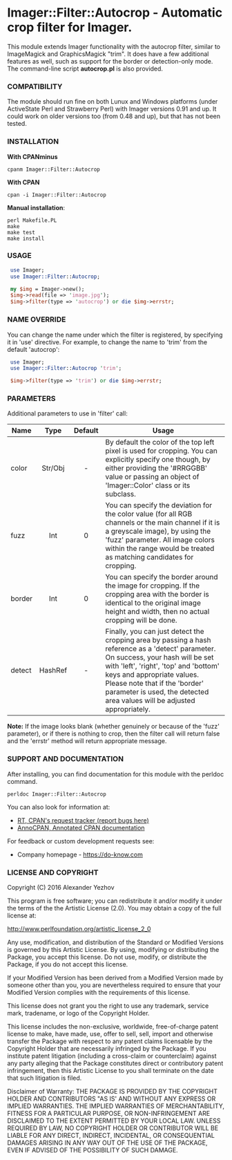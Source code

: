 # Imager::Filter::Autocrop - Automatic crop filter for Imager.

This module extends Imager functionality with the autocrop filter, similar to
ImageMagick and GraphicsMagick "trim". It does have a few additional features
as well, such as support for the border or detection-only mode. The command-line
script **autocrop.pl** is also provided.

### COMPATIBILITY

The module should run fine on both Lunux and Windows platforms (under ActiveState Perl
and Strawberry Perl) with Imager versions 0.91 and up. It could work on older versions too (from 0.48 and up), but that has not been tested.

### INSTALLATION

**With CPANminus**

    cpanm Imager::Filter::Autocrop
    
**With CPAN**

    cpan -i Imager::Filter::Autocrop
    
**Manual installation**:

	perl Makefile.PL
	make
	make test
	make install

### USAGE

```perl
 use Imager;
 use Imager::Filter::Autocrop;

 my $img = Imager->new();
 $img->read(file => 'image.jpg');
 $img->filter(type => 'autocrop') or die $img->errstr;
```

### NAME OVERRIDE

You can change the name under which the filter is registered, by specifying it in 'use' directive.
For example, to change the name to 'trim' from the default 'autocrop':

```perl
 use Imager;
 use Imager::Filter::Autocrop 'trim';

 $img->filter(type => 'trim') or die $img->errstr;
```

### PARAMETERS

Additional parameters to use in 'filter' call:

| Name          | Type | Default | Usage  |
| ------------- |:-------------:|:-------------:| -----|
| color     | Str/Obj | - | By default the color of the top left pixel is used for cropping. You can explicitly specify one though, by either providing the '#RRGGBB' value or passing an object of 'Imager::Color' class or its subclass. |
| fuzz      | Int     | 0 | You can specify the deviation for the color value (for all RGB channels or the main channel if it is a greyscale image), by using the 'fuzz' parameter. All image colors within the range would be treated as matching candidates for cropping. |
| border    | Int     | 0 | You can specify the border around the image for cropping. If the cropping area with the border is identical to the original image height and width, then no actual cropping will be done. |
| detect    | HashRef | - | Finally, you can just detect the cropping area by passing a hash reference as a 'detect' parameter. On success, your hash will be set with 'left', 'right', 'top' and 'bottom' keys and appropriate values. Please note that if the 'border' parameter is used, the detected area values will be adjusted appropriately. |

**Note:** If the image looks blank (whether genuinely or because of the 'fuzz' parameter), or if there is nothing to crop, then the filter call will
return false and the 'errstr' method will return appropriate message.

### SUPPORT AND DOCUMENTATION

After installing, you can find documentation for this module with the
perldoc command.

    perldoc Imager::Filter::Autocrop

You can also look for information at:

 * [RT, CPAN's request tracker (report bugs here)](http://rt.cpan.org/NoAuth/Bugs.html?Dist=Imager-Filter-Autocrop)
 * [AnnoCPAN, Annotated CPAN documentation](http://annocpan.org/dist/Imager-Filter-Autocrop)
 
For feedback or custom development requests see:

 * Company homepage - https://do-know.com
 
### LICENSE AND COPYRIGHT

Copyright (C) 2016 Alexander Yezhov

This program is free software; you can redistribute it and/or modify it
under the terms of the the Artistic License (2.0). You may obtain a
copy of the full license at:

http://www.perlfoundation.org/artistic_license_2_0

Any use, modification, and distribution of the Standard or Modified
Versions is governed by this Artistic License. By using, modifying or
distributing the Package, you accept this license. Do not use, modify,
or distribute the Package, if you do not accept this license.

If your Modified Version has been derived from a Modified Version made
by someone other than you, you are nevertheless required to ensure that
your Modified Version complies with the requirements of this license.

This license does not grant you the right to use any trademark, service
mark, tradename, or logo of the Copyright Holder.

This license includes the non-exclusive, worldwide, free-of-charge
patent license to make, have made, use, offer to sell, sell, import and
otherwise transfer the Package with respect to any patent claims
licensable by the Copyright Holder that are necessarily infringed by the
Package. If you institute patent litigation (including a cross-claim or
counterclaim) against any party alleging that the Package constitutes
direct or contributory patent infringement, then this Artistic License
to you shall terminate on the date that such litigation is filed.

Disclaimer of Warranty: THE PACKAGE IS PROVIDED BY THE COPYRIGHT HOLDER
AND CONTRIBUTORS "AS IS' AND WITHOUT ANY EXPRESS OR IMPLIED WARRANTIES.
THE IMPLIED WARRANTIES OF MERCHANTABILITY, FITNESS FOR A PARTICULAR
PURPOSE, OR NON-INFRINGEMENT ARE DISCLAIMED TO THE EXTENT PERMITTED BY
YOUR LOCAL LAW. UNLESS REQUIRED BY LAW, NO COPYRIGHT HOLDER OR
CONTRIBUTOR WILL BE LIABLE FOR ANY DIRECT, INDIRECT, INCIDENTAL, OR
CONSEQUENTIAL DAMAGES ARISING IN ANY WAY OUT OF THE USE OF THE PACKAGE,
EVEN IF ADVISED OF THE POSSIBILITY OF SUCH DAMAGE.
